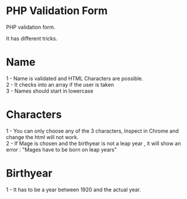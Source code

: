 # PHP Validation Form

PHP validation form.

It has different tricks.

# Name

1 - Name is validated and HTML Characters are possible.<br>
2 - It checks into an array if the user is taken<br>
3 - Names should start in lowercase<br>

# Characters

1 - You can only choose any of the 3 characters, Inspect in Chrome and change the html will not work.<br>
2 - If Mage is chosen and the birthyear is not a leap year , it will show an error : "Mages have to be born on leap years"<br>

# Birthyear

1 - It has to be a year between 1920 and the actual year.<br>

